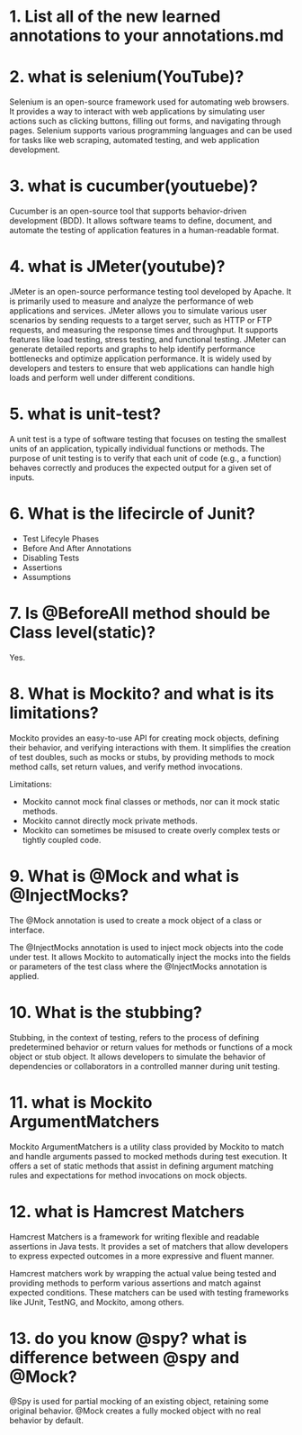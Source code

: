 # 1. List all of the new learned annotations to your annotations.md
# 2. what is selenium(YouTube)?
Selenium is an open-source framework used for automating web browsers. It provides a way to interact with web applications by simulating user actions such as clicking buttons, filling out forms, and navigating through pages. Selenium supports various programming languages and can be used for tasks like web scraping, automated testing, and web application development.
# 3. what is cucumber(youtuebe)?
Cucumber is an open-source tool that supports behavior-driven development (BDD). It allows software teams to define, document, and automate the testing of application features in a human-readable format.
# 4. what is JMeter(youtube)?
JMeter is an open-source performance testing tool developed by Apache. It is primarily used to measure and analyze the performance of web applications and services. JMeter allows you to simulate various user scenarios by sending requests to a target server, such as HTTP or FTP requests, and measuring the response times and throughput. It supports features like load testing, stress testing, and functional testing. JMeter can generate detailed reports and graphs to help identify performance bottlenecks and optimize application performance. It is widely used by developers and testers to ensure that web applications can handle high loads and perform well under different conditions.
# 5. what is unit-test?
A unit test is a type of software testing that focuses on testing the smallest units of an application, typically individual functions or methods. The purpose of unit testing is to verify that each unit of code (e.g., a function) behaves correctly and produces the expected output for a given set of inputs.
# 6. What is the lifecircle of Junit?
- Test Lifecyle Phases
- Before And After Annotations
- Disabling Tests
- Assertions
- Assumptions
# 7. Is @BeforeAll method should be Class level(static)?
Yes.
# 8. What is Mockito? and what is its limitations?
Mockito provides an easy-to-use API for creating mock objects, defining their behavior, and verifying interactions with them. It simplifies the creation of test doubles, such as mocks or stubs, by providing methods to mock method calls, set return values, and verify method invocations.

Limitations:
- Mockito cannot mock final classes or methods, nor can it mock static methods.
- Mockito cannot directly mock private methods.
- Mockito can sometimes be misused to create overly complex tests or tightly coupled code.
# 9. What is @Mock and what is @InjectMocks?
The @Mock annotation is used to create a mock object of a class or interface.

The @InjectMocks annotation is used to inject mock objects into the code under test. It allows Mockito to automatically inject the mocks into the fields or parameters of the test class where the @InjectMocks annotation is applied.
# 10. What is the stubbing?
Stubbing, in the context of testing, refers to the process of defining predetermined behavior or return values for methods or functions of a mock object or stub object. It allows developers to simulate the behavior of dependencies or collaborators in a controlled manner during unit testing.
# 11. what is Mockito ArgumentMatchers
Mockito ArgumentMatchers is a utility class provided by Mockito to match and handle arguments passed to mocked methods during test execution. It offers a set of static methods that assist in defining argument matching rules and expectations for method invocations on mock objects.
# 12. what is Hamcrest Matchers
Hamcrest Matchers is a framework for writing flexible and readable assertions in Java tests. It provides a set of matchers that allow developers to express expected outcomes in a more expressive and fluent manner.

Hamcrest matchers work by wrapping the actual value being tested and providing methods to perform various assertions and match against expected conditions. These matchers can be used with testing frameworks like JUnit, TestNG, and Mockito, among others.
# 13. do you know @spy? what is difference between @spy and @Mock?
@Spy is used for partial mocking of an existing object, retaining some original behavior. @Mock creates a fully mocked object with no real behavior by default.